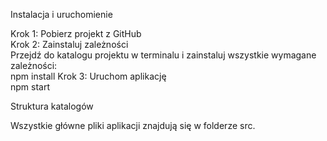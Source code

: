Instalacja i uruchomienie  
  
Krok 1: Pobierz projekt z GitHub  
Krok 2: Zainstaluj zależności  
Przejdź do katalogu projektu w terminalu i zainstaluj wszystkie wymagane zależności:  
npm install 
Krok 3: Uruchom aplikację  
npm start  

Struktura katalogów  

Wszystkie główne pliki aplikacji znajdują się w folderze src.  
